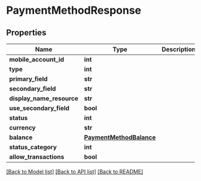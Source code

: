 # PaymentMethodResponse

## Properties
Name | Type | Description | Notes
------------ | ------------- | ------------- | -------------
**mobile_account_id** | **int** |  | [optional] 
**type** | **int** |  | [optional] 
**primary_field** | **str** |  | [optional] 
**secondary_field** | **str** |  | [optional] 
**display_name_resource** | **str** |  | [optional] 
**use_secondary_field** | **bool** |  | [optional] 
**status** | **int** |  | [optional] 
**currency** | **str** |  | [optional] 
**balance** | [**PaymentMethodBalance**](PaymentMethodBalance.md) |  | [optional] 
**status_category** | **int** |  | [optional] 
**allow_transactions** | **bool** |  | [optional] 

[[Back to Model list]](../README.md#documentation-for-models) [[Back to API list]](../README.md#documentation-for-api-endpoints) [[Back to README]](../README.md)


